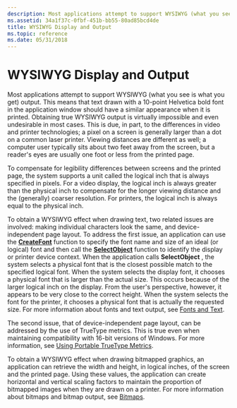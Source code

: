 ```yaml
---
description: Most applications attempt to support WYSIWYG (what you see is what you get) output.
ms.assetid: 34a1f37c-0fbf-451b-bb55-80ad85bcd4de
title: WYSIWYG Display and Output
ms.topic: reference
ms.date: 05/31/2018
---
```


# WYSIWYG Display and Output

Most applications attempt to support WYSIWYG (what you see is what you get) output. This means that text drawn with a 10-point Helvetica bold font in the application window should have a similar appearance when it is printed. Obtaining true WYSIWYG output is virtually impossible and even undesirable in most cases. This is due, in part, to the differences in video and printer technologies; a pixel on a screen is generally larger than a dot on a common laser printer. Viewing distances are different as well; a computer user typically sits about two feet away from the screen, but a reader's eyes are usually one foot or less from the printed page.

To compensate for legibility differences between screens and the printed page, the system supports a unit called the logical inch that is always specified in pixels. For a video display, the logical inch is always greater than the physical inch to compensate for the longer viewing distance and the (generally) coarser resolution. For printers, the logical inch is always equal to the physical inch.

To obtain a WYSIWYG effect when drawing text, two related issues are involved: making individual characters look the same, and device-independent page layout. To address the first issue, an application can use the [**CreateFont**](/windows/desktop/api/wingdi/nf-wingdi-createfonta) function to specify the font name and size of an ideal (or logical) font and then call the [**SelectObject**](/windows/desktop/api/wingdi/nf-wingdi-selectobject) function to identify the display or printer device context. When the application calls **SelectObject** , the system selects a physical font that is the closest possible match to the specified logical font. When the system selects the display font, it chooses a physical font that is larger than the actual size. This occurs because of the larger logical inch on the display. From the user's perspective, however, it appears to be very close to the correct height. When the system selects the font for the printer, it chooses a physical font that is actually the requested size. For more information about fonts and text output, see [Fonts and Text](/windows/desktop/gdi/fonts-and-text).

The second issue, that of device-independent page layout, can be addressed by the use of TrueType metrics. This is true even when maintaining compatibility with 16-bit versions of Windows. For more information, see [Using Portable TrueType Metrics](/windows/desktop/gdi/using-portable-truetype-metrics).

To obtain a WYSIWYG effect when drawing bitmapped graphics, an application can retrieve the width and height, in logical inches, of the screen and the printed page. Using these values, the application can create horizontal and vertical scaling factors to maintain the proportion of bitmapped images when they are drawn on a printer. For more information about bitmaps and bitmap output, see [Bitmaps](/windows/desktop/gdi/bitmaps).

 

 
